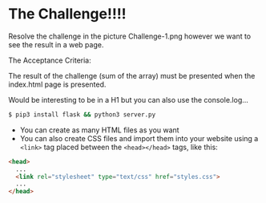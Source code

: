 # The Challenge!!!!

Resolve the challenge in the picture Challenge-1.png however we want to see the result in a web page.

The Acceptance Criteria:

The result of the challenge (sum of the array) must be presented when the index.html page is presented.

Would be interesting to be in a H1 but you can also use the console.log...


```sh
$ pip3 install flask && python3 server.py
```

- You can create as many HTML files as you want
- You can also create CSS files and import them into your website using a `<link>` tag placed between the `<head></head>` tags, like this:

```html
<head>
  ...
  <link rel="stylesheet" type="text/css" href="styles.css">
  ...
</head>
```

